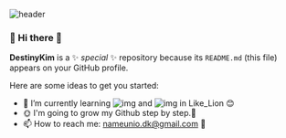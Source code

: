 ![header](https://capsule-render.vercel.app/api?type=rounded&color=timeAuto&height=300&section=header&text=Destiny_Kim%20&fontSize=100&&animation=scaleIn&fontColor=ffffff)





### 👋 Hi there 👋


**DestinyKim** is a ✨ _special_ ✨ repository because its `README.md` (this file) appears on your GitHub profile.

Here are some ideas to get you started:

- 🌱 I’m currently learning ![img](https://img.shields.io/badge/-PYTHON-blueviolet) and ![img](https://img.shields.io/badge/-Machine_Learning-gray) in Like_Lion &#128522;
- &#127774; I'm going to grow  my Github step by step.&#127803;
- 📫 How to reach me: nameunio.dk@gmail.com &#128150;
